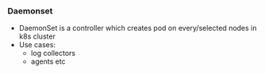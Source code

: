 ### Daemonset
* DaemonSet is a controller which creates pod on every/selected nodes in k8s cluster
* Use cases:
    * log collectors
    * agents etc